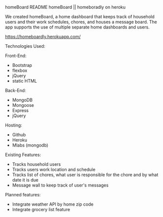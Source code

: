  homeBoard README
homeBoard || homeboradly on heroku

We created homeBoard, a home dashboard that keeps track of household users and their work schedules, chores, and houses a message board. The app supports the use of multiple separate home dashboards and users.

https://homeboardly.herokuapp.com/

Technologies Used:

Front-End:
- Bootstrap
- flexbox
- jQuery
- static HTML

Back-End:
- MongoDB
- Mongoose
- Express
- jQuery

Hosting:
- Github
- Heroku
- Mlabs (mongodb)

Existing Features:
- Tracks household users
- Tracks users work location and schedule
- Tracks list of chores, what user is responsible for the chore and by what date it is due
-  Message wall to keep track of user's messages

Planned features:
- Integrate weather API by home zip code
- Integrate grocery list feature
